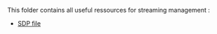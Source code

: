 This folder contains all useful ressources for streaming management :
- [SDP file](https://github.com/BOREA-DENTAL/DocumentationsCobra/tree/master/Documentations/Developpement/Streaming/sdp)